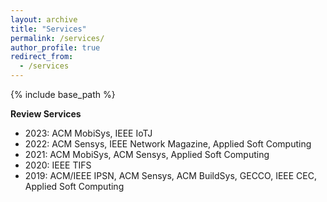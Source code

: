 ```yaml
---
layout: archive
title: "Services"
permalink: /services/
author_profile: true
redirect_from:
  - /services
---
```


{% include base_path %}

**Review Services**
- 2023: ACM MobiSys, IEEE IoTJ
- 2022: ACM Sensys, IEEE Network Magazine, Applied Soft Computing
- 2021: ACM MobiSys, ACM Sensys, Applied Soft Computing
- 2020: IEEE TIFS
- 2019: ACM/IEEE IPSN, ACM Sensys, ACM BuildSys, GECCO, IEEE CEC, Applied Soft Computing

